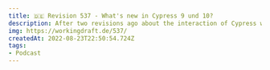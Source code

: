 ```yaml
---
title: 🇩🇪 Revision 537 - What's new in Cypress 9 und 10?
description: After two revisions ago about the interaction of Cypress with Vitest, we want to dedicate this revision exclusively to Cypress and talk about new features from the major releases 9 and 10.
img: https://workingdraft.de/537/
createdAt: 2022-08-23T22:50:54.724Z
tags:
- Podcast
---
```

